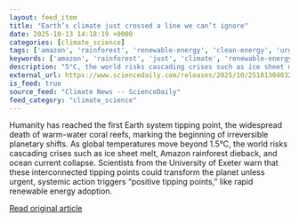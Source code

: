 ```yaml
---
layout: feed_item
title: "Earth’s climate just crossed a line we can’t ignore"
date: 2025-10-13 14:18:19 +0000
categories: [climate_science]
tags: ['amazon', 'rainforest', 'renewable-energy', 'clean-energy', 'urgent']
keywords: ['amazon', 'rainforest', 'just', 'climate', 'renewable-energy', 'clean-energy', 'urgent', 'earth']
description: "5°C, the world risks cascading crises such as ice sheet melt, Amazon rainforest dieback, and ocean current collapse"
external_url: https://www.sciencedaily.com/releases/2025/10/251013040325.htm
is_feed: true
source_feed: "Climate News -- ScienceDaily"
feed_category: "climate_science"
---
```


Humanity has reached the first Earth system tipping point, the widespread death of warm-water coral reefs, marking the beginning of irreversible planetary shifts. As global temperatures move beyond 1.5°C, the world risks cascading crises such as ice sheet melt, Amazon rainforest dieback, and ocean current collapse. Scientists from the University of Exeter warn that these interconnected tipping points could transform the planet unless urgent, systemic action triggers “positive tipping points,” like rapid renewable energy adoption.

[Read original article](https://www.sciencedaily.com/releases/2025/10/251013040325.htm)
